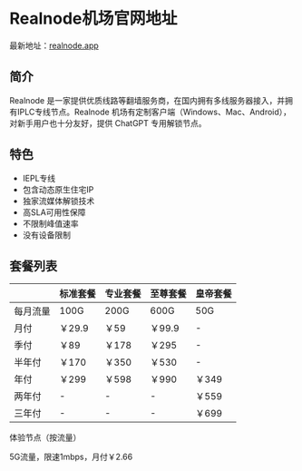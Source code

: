 # Realnode机场官网地址

最新地址：[realnode.app](https://realnode.info/#/register?code=Gyvyltkm)

## 简介

Realnode 是一家提供优质线路等翻墙服务商，在国内拥有多线服务器接入，并拥有IPLC专线节点。Realnode 机场有定制客户端（Windows、Mac、Android），对新手用户也十分友好，提供 ChatGPT 专用解锁节点。

## 特色

* IEPL专线
* 包含动态原生住宅IP
* 独家流媒体解锁技术
* 高SLA可用性保障
* 不限制峰值速率
* 没有设备限制

## 套餐列表

||标准套餐|专业套餐|至尊套餐|皇帝套餐|
|----|----|----|----|----|
|每月流量|100G|200G|600G|50G|
|月付|￥29.9|￥59|￥99.9|-|
|季付|￥89|￥178|￥295|-|
|半年付|￥170|￥350|￥530|-|
|年付|￥299|￥598|￥990|￥349|
|两年付|-|-|-|￥559|
|三年付|-|-|-|￥699|

体验节点（按流量）

5G流量，限速1mbps，月付￥2.66
